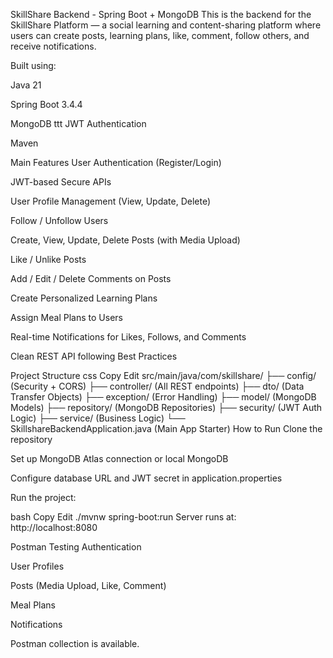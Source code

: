 SkillShare Backend - Spring Boot + MongoDB
This is the backend for the SkillShare Platform — a social learning and content-sharing platform where users can create posts, learning plans, like, comment, follow others, and receive notifications.

Built using:

Java 21

Spring Boot 3.4.4

MongoDB
ttt
JWT Authentication

Maven

Main Features
User Authentication (Register/Login)

JWT-based Secure APIs

User Profile Management (View, Update, Delete)

Follow / Unfollow Users

Create, View, Update, Delete Posts (with Media Upload)

Like / Unlike Posts

Add / Edit / Delete Comments on Posts

Create Personalized Learning Plans

Assign Meal Plans to Users

Real-time Notifications for Likes, Follows, and Comments

Clean REST API following Best Practices

Project Structure
css
Copy
Edit
src/main/java/com/skillshare/
├── config/         (Security + CORS)
├── controller/     (All REST endpoints)
├── dto/            (Data Transfer Objects)
├── exception/      (Error Handling)
├── model/          (MongoDB Models)
├── repository/     (MongoDB Repositories)
├── security/       (JWT Auth Logic)
├── service/        (Business Logic)
└── SkillshareBackendApplication.java (Main App Starter)
How to Run
Clone the repository

Set up MongoDB Atlas connection or local MongoDB

Configure database URL and JWT secret in application.properties

Run the project:

bash
Copy
Edit
./mvnw spring-boot:run
Server runs at: http://localhost:8080

Postman Testing
Authentication

User Profiles

Posts (Media Upload, Like, Comment)

Meal Plans

Notifications

Postman collection is available.
